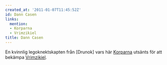 ```yaml
---
created_at: '2011-01-07T11:45:52Z'
id: Dann Casen
links:
  mention:
  - Korparna
  - Vrimzikiel
title: Dann Casen
---
```


En kvinnlig legoknektskapten från \[Drunok\] vars här [Korparna] utsänts för att bekämpa
[Vrimzikiel].

  [Korparna]: Korparna
  [Vrimzikiel]: Vrimzikiel